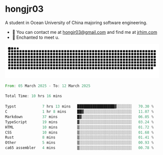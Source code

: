 # hongjr03

A student in Ocean University of China majoring software engineering.

- 📧 You can contact me at hongjr03@gmail.com and find me at [jrhim.com](https://jrhim.com/)
- 💜 Enchanted to meet u.

<picture>
  <source media="(prefers-color-scheme: dark)" srcset="https://raw.githubusercontent.com/hongjr03/hongjr03/output/github-contribution-grid-snake-dark.svg" />
  <source media="(prefers-color-scheme: light)" srcset="https://raw.githubusercontent.com/hongjr03/hongjr03/output/github-contribution-grid-snake.svg" />
  <img alt="github contribution grid snake animation" src="https://raw.githubusercontent.com/hongjr03/hongjr03/output/github-contribution-grid-snake.svg" />
</picture>

<!--START_SECTION:waka-->

```rust
From: 05 March 2025 - To: 12 March 2025

Total Time: 10 hrs 16 mins

Typst            7 hrs 13 mins   █████████████████▓░░░░░░░   70.30 %
C                1 hr 8 mins     ██▓░░░░░░░░░░░░░░░░░░░░░░   11.07 %
Markdown         37 mins         █▓░░░░░░░░░░░░░░░░░░░░░░░   06.05 %
TypeScript       19 mins         ▓░░░░░░░░░░░░░░░░░░░░░░░░   03.24 %
HTML             10 mins         ▒░░░░░░░░░░░░░░░░░░░░░░░░   01.72 %
CSS              10 mins         ▒░░░░░░░░░░░░░░░░░░░░░░░░   01.68 %
Rust             8 mins          ▒░░░░░░░░░░░░░░░░░░░░░░░░   01.41 %
Other            5 mins          ▒░░░░░░░░░░░░░░░░░░░░░░░░   00.93 %
ca65 assembler   4 mins          ▒░░░░░░░░░░░░░░░░░░░░░░░░   00.78 %
```

<!--END_SECTION:waka-->
